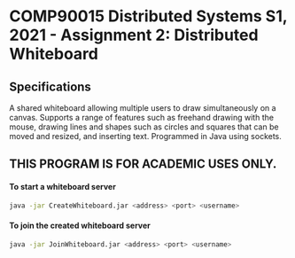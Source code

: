 # COMP90015 Distributed Systems S1, 2021 - Assignment 2: Distributed Whiteboard
## Specifications
A shared whiteboard allowing multiple users to draw simultaneously on a canvas. Supports a range of features such as freehand     drawing with the mouse, drawing lines and shapes such as circles and squares that can be moved and resized, and inserting text.
Programmed in Java using sockets. 
## THIS PROGRAM IS FOR ACADEMIC USES ONLY.

#### To start a whiteboard server

```bash
java -jar CreateWhiteboard.jar <address> <port> <username>
```

#### To join the created whiteboard server

```bash
java -jar JoinWhiteboard.jar <address> <port> <username>
```


